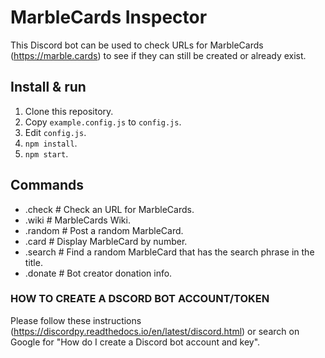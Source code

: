 # MarbleCards Inspector
This Discord bot can be used to check URLs for MarbleCards (https://marble.cards) to see if they can still be created or already exist.

## Install & run
1. Clone this repository.
2. Copy `example.config.js` to `config.js`.
3. Edit `config.js`.
3. `npm install`.
4. `npm start`.

## Commands
- .check <url> # Check an URL for MarbleCards.
- .wiki # MarbleCards Wiki.
- .random # Post a random MarbleCard.
- .card <number># Display MarbleCard by number.
- .search <phrase># Find a random MarbleCard that has the search phrase in the title.
- .donate # Bot creator donation info.

### HOW TO CREATE A DSCORD BOT ACCOUNT/TOKEN

Please follow these instructions (https://discordpy.readthedocs.io/en/latest/discord.html) or search on Google for "How do I create a Discord bot account and key".
